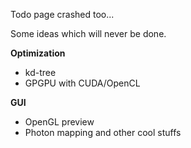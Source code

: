 

Todo page crashed too...

Some ideas which will never be done.

**Optimization**
  * kd-tree
  * GPGPU with CUDA/OpenCL

**GUI**
  * OpenGL preview
  * Photon mapping and other cool stuffs